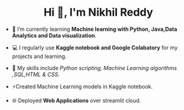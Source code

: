 <h1 align="center">Hi 👋, I'm Nikhil Reddy </h1>


- 🌱 I’m currently learning **Machine learning with Python, Java,Data Analytics and Data visualization**.

- 💻  I regularly use **Kaggle notebook and Google Colabatory** for my projects and learning.

- 🎯 My skills include *Python scripting, Machine Learning algorithms ,SQL,HTML & CSS.*

- ⚡Created Machine Learning models in Kaggle notebook.

- 🌐 Deployed **Web Applications** over streamlit cloud.

<p align="left">
</p>
